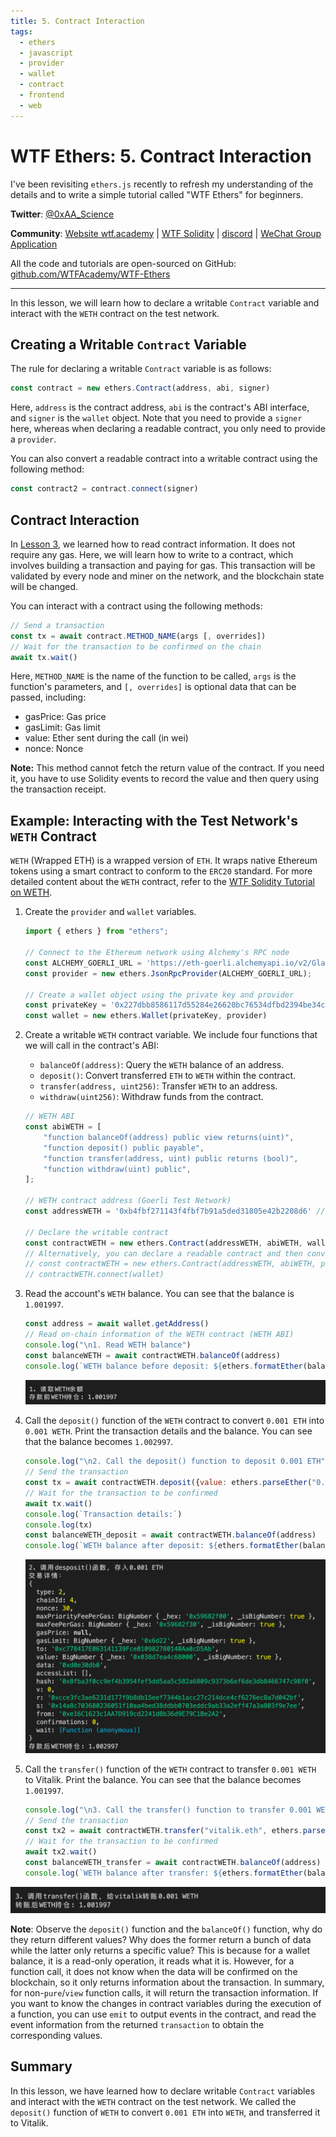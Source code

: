 ```yaml
---
title: 5. Contract Interaction
tags:
  - ethers
  - javascript
  - provider
  - wallet
  - contract
  - frontend
  - web
---
```


# WTF Ethers: 5. Contract Interaction

I've been revisiting `ethers.js` recently to refresh my understanding of the details and to write a simple tutorial called "WTF Ethers" for beginners.

**Twitter**: [@0xAA_Science](https://twitter.com/0xAA_Science)

**Community**: [Website wtf.academy](https://wtf.academy) | [WTF Solidity](https://github.com/AmazingAng/WTFSolidity) | [discord](https://discord.gg/5akcruXrsk) | [WeChat Group Application](https://docs.google.com/forms/d/e/1FAIpQLSe4KGT8Sh6sJ7hedQRuIYirOoZK_85miz3dw7vA1-YjodgJ-A/viewform?usp=sf_link)

All the code and tutorials are open-sourced on GitHub: [github.com/WTFAcademy/WTF-Ethers](https://github.com/WTFAcademy/WTF-Ethers)

-----

In this lesson, we will learn how to declare a writable `Contract` variable and interact with the `WETH` contract on the test network.

## Creating a Writable `Contract` Variable

The rule for declaring a writable `Contract` variable is as follows:

```js
const contract = new ethers.Contract(address, abi, signer)
```

Here, `address` is the contract address, `abi` is the contract's ABI interface, and `signer` is the `wallet` object. Note that you need to provide a `signer` here, whereas when declaring a readable contract, you only need to provide a `provider`.

You can also convert a readable contract into a writable contract using the following method:
```js
const contract2 = contract.connect(signer)
```

## Contract Interaction

In [Lesson 3](https://github.com/WTFAcademy/WTFEthers/tree/main/en/03_ReadContract/readme.md), we learned how to read contract information. It does not require any gas. Here, we will learn how to write to a contract, which involves building a transaction and paying for gas. This transaction will be validated by every node and miner on the network, and the blockchain state will be changed.

You can interact with a contract using the following methods:
```js
// Send a transaction
const tx = await contract.METHOD_NAME(args [, overrides])
// Wait for the transaction to be confirmed on the chain
await tx.wait()
```

Here, `METHOD_NAME` is the name of the function to be called, `args` is the function's parameters, and `[, overrides]` is optional data that can be passed, including:
- gasPrice: Gas price
- gasLimit: Gas limit
- value: Ether sent during the call (in wei)
- nonce: Nonce

**Note:** This method cannot fetch the return value of the contract. If you need it, you have to use Solidity events to record the value and then query using the transaction receipt.

## Example: Interacting with the Test Network's `WETH` Contract

`WETH` (Wrapped ETH) is a wrapped version of `ETH`. It wraps native Ethereum tokens using a smart contract to conform to the `ERC20` standard. For more detailed content about the `WETH` contract, refer to the [WTF Solidity Tutorial on WETH](https://www.wtf.academy/solidity-application/WETH/).

1. Create the `provider` and `wallet` variables.

    ```js
    import { ethers } from "ethers";

    // Connect to the Ethereum network using Alchemy's RPC node
    const ALCHEMY_GOERLI_URL = 'https://eth-goerli.alchemyapi.io/v2/GlaeWuylnNM3uuOo-SAwJxuwTdqHaY5l';
    const provider = new ethers.JsonRpcProvider(ALCHEMY_GOERLI_URL);

    // Create a wallet object using the private key and provider
    const privateKey = '0x227dbb8586117d55284e26620bc76534dfbd2394be34cf4a09cb775d593b6f2b'
    const wallet = new ethers.Wallet(privateKey, provider)
    ```

2. Create a writable `WETH` contract variable. We include four functions that we will call in the contract's ABI:

    - `balanceOf(address)`: Query the `WETH` balance of an address.
    - `deposit()`: Convert transferred `ETH` to `WETH` within the contract.
    - `transfer(address, uint256)`: Transfer `WETH` to an address.
    - `withdraw(uint256)`: Withdraw funds from the contract.

    ```js
    // WETH ABI
    const abiWETH = [
        "function balanceOf(address) public view returns(uint)",
        "function deposit() public payable",
        "function transfer(address, uint) public returns (bool)",
        "function withdraw(uint) public",
    ];

    // WETH contract address (Goerli Test Network)
    const addressWETH = '0xb4fbf271143f4fbf7b91a5ded31805e42b2208d6' // WETH Contract

    // Declare the writable contract
    const contractWETH = new ethers.Contract(addressWETH, abiWETH, wallet)
    // Alternatively, you can declare a readable contract and then convert it to a writable contract using the `connect(wallet)` function.
    // const contractWETH = new ethers.Contract(addressWETH, abiWETH, provider)
    // contractWETH.connect(wallet)
    ```

3. Read the account's `WETH` balance. You can see that the balance is `1.001997`.

    ```js
    const address = await wallet.getAddress()
    // Read on-chain information of the WETH contract (WETH ABI)
    console.log("\n1. Read WETH balance")
    const balanceWETH = await contractWETH.balanceOf(address)
    console.log(`WETH balance before deposit: ${ethers.formatEther(balanceWETH)}\n`)
    ```

    ![Read WETH Balance](img/5-1.png)

4. Call the `deposit()` function of the `WETH` contract to convert `0.001 ETH` into `0.001 WETH`. Print the transaction details and the balance. You can see that the balance becomes `1.002997`.

    ```js
    console.log("\n2. Call the deposit() function to deposit 0.001 ETH")
    // Send the transaction
    const tx = await contractWETH.deposit({value: ethers.parseEther("0.001")})
    // Wait for the transaction to be confirmed
    await tx.wait()
    console.log(`Transaction details:`)
    console.log(tx)
    const balanceWETH_deposit = await contractWETH.balanceOf(address)
    console.log(`WETH balance after deposit: ${ethers.formatEther(balanceWETH_deposit)}\n`)
    ```

    ![Call deposit()](img/5-2.png)

5. Call the `transfer()` function of the `WETH` contract to transfer `0.001 WETH` to Vitalik. Print the balance. You can see that the balance becomes `1.001997`.

    ```js
    console.log("\n3. Call the transfer() function to transfer 0.001 WETH to Vitalik")
    // Send the transaction
    const tx2 = await contractWETH.transfer("vitalik.eth", ethers.parseEther("0.001"))
    // Wait for the transaction to be confirmed
    await tx2.wait()
    const balanceWETH_transfer = await contractWETH.balanceOf(address)
    console.log(`WETH balance after transfer: ${ethers.formatEther(balanceWETH_transfer)}\n`)
    ```
![Transfer WETH to Vitalik](img/5-3.png)

**Note**: Observe the `deposit()` function and the `balanceOf()` function, why do they return different values? Why does the former return a bunch of data while the latter only returns a specific value? This is because for a wallet balance, it is a read-only operation, it reads what it is. However, for a function call, it does not know when the data will be confirmed on the blockchain, so it only returns information about the transaction. In summary, for non-`pure`/`view` function calls, it will return the transaction information. If you want to know the changes in contract variables during the execution of a function, you can use `emit` to output events in the contract, and read the event information from the returned `transaction` to obtain the corresponding values.

## Summary

In this lesson, we have learned how to declare writable `Contract` variables and interact with the `WETH` contract on the test network. We called the `deposit()` function of `WETH` to convert `0.001 ETH` into `WETH`, and transferred it to Vitalik.